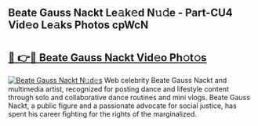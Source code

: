 ## Beate Gauss Nackt Le𝚊k𝚎d N𝚞𝚍e - Part-CU4 Vid𝚎o Le𝚊ks Photos cpWcN

# <h2><a href="http://fb0vhyf.evod.top/?m=Beate+Gauss+Nackt">🔗 👉🔴 Beate Gauss Nackt Vid𝚎o Ph𝚘t𝚘s</a></h2>

[![Beate Gauss Nackt N𝚞d𝚎s](https://i.imgur.com/8V9OHl7.gif)](http://fb0vhyf.evod.top/?m=Beate+Gauss+Nackt)
Web celebrity Beate Gauss Nackt and multimedia artist, recognized for posting dance and lifestyle content through solo and collaborative dance routines and mini vlogs. Beate Gauss Nackt, a public figure and a passionate advocate for social justice, has spent his career fighting for the rights of the marginalized. 
